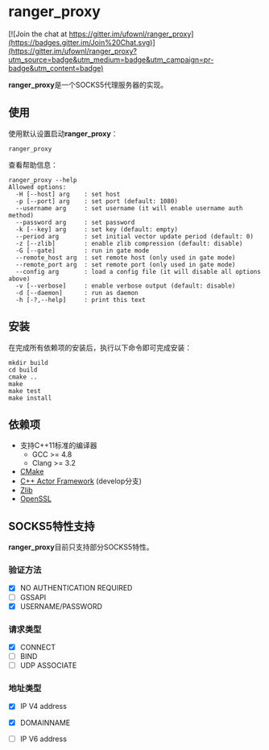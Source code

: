 # ranger_proxy
[![Join the chat at https://gitter.im/ufownl/ranger_proxy](https://badges.gitter.im/Join%20Chat.svg)](https://gitter.im/ufownl/ranger_proxy?utm_source=badge&utm_medium=badge&utm_campaign=pr-badge&utm_content=badge)

**ranger_proxy**是一个SOCKS5代理服务器的实现。

## 使用
使用默认设置启动**ranger_proxy**：
```
ranger_proxy
```
查看帮助信息：
```
ranger_proxy --help
Allowed options:
  -H [--host] arg    : set host
  -p [--port] arg    : set port (default: 1080)
  --username arg     : set username (it will enable username auth method)
  --password arg     : set password
  -k [--key] arg     : set key (default: empty)
  --period arg       : set initial vector update period (default: 0)
  -z [--zlib]        : enable zlib compression (default: disable)
  -G [--gate]        : run in gate mode
  --remote_host arg  : set remote host (only used in gate mode)
  --remote_port arg  : set remote port (only used in gate mode)
  --config arg       : load a config file (it will disable all options above)
  -v [--verbose]     : enable verbose output (default: disable)
  -d [--daemon]      : run as daemon
  -h [-?,--help]     : print this text
```

## 安装
在完成所有依赖项的安装后，执行以下命令即可完成安装：
```
mkdir build
cd build
cmake ..
make
make test
make install
```

## 依赖项
* 支持C++11标准的编译器
  * GCC >= 4.8
  * Clang >= 3.2
* [CMake](http://www.cmake.org)
* [C++ Actor Framework](https://github.com/actor-framework/actor-framework) (develop分支)
* [Zlib](http://www.zlib.net)
* [OpenSSL](http://www.openssl.org)

## SOCKS5特性支持
**ranger_proxy**目前只支持部分SOCKS5特性。

### 验证方法
- [x] NO AUTHENTICATION REQUIRED
- [ ] GSSAPI
- [x] USERNAME/PASSWORD

### 请求类型
- [x] CONNECT
- [ ] BIND
- [ ] UDP ASSOCIATE

### 地址类型
- [x] IP V4 address
- [x] DOMAINNAME
- [ ] IP V6 address

